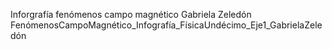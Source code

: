 Inforgrafía fenómenos campo magnético Gabriela Zeledón
FenómenosCampoMagnético_Infografía_FísicaUndécimo_Eje1_GabrielaZeledón
